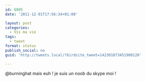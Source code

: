 ```yaml
---
id: 6805
date: '2011-12-01T17:56:34+01:00'

layout: post
categories:
  - Vis ma vie
tags:
  - tweet
format: status
publish_social: no
guid: 'http://tweets.local/?birdsite_tweet=142301073451909120'

---
```


@burninghat mais euh ! je suis un noob du skype moi !